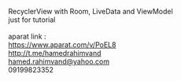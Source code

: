 RecyclerView with Room, LiveData and ViewModel </br>
just for tutorial</br></br>
aparat link :</br>
https://www.aparat.com/v/PoEL8
</br>
http://t.me/hamedrahimvand
</br>
hamed.rahimvand@yahoo.com </br>
09199823352
